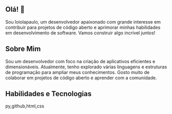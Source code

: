 ## Olá! 👋

Sou loiolapaulo, um desenvolvedor apaixonado com grande interesse em contribuir para projetos de código aberto e aprimorar minhas habilidades em desenvolvimento de software. Vamos construir algo incrível juntos!

## Sobre Mim

Sou um desenvolvedor com foco na criação de aplicativos eficientes e dimensionáveis. Atualmente, tenho explorado várias linguagens e estruturas de programação para ampliar meus conhecimentos. Gosto muito de colaborar em projetos de código aberto e aprender com a comunidade.

## Habilidades e Tecnologias

py,github,html,css
